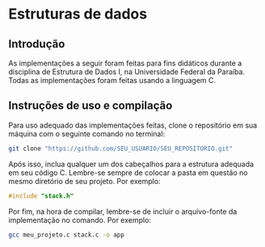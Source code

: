 # Estruturas de dados

## Introdução
As implementações a seguir foram feitas para fins didáticos durante a disciplina de Estrutura de Dados I, na Universidade Federal da Paraíba. Todas as implementações foram feitas usando a linguagem C.

## Instruções de uso e compilação
Para uso adequado das implementações feitas, clone o repositório em sua máquina com o seguinte comando no terminal:
```bash
git clone "https://github.com/SEU_USUARIO/SEU_REPOSITORIO.git"
```
Após isso, inclua qualquer um dos cabeçalhos para a estrutura adequada em seu código C. Lembre-se sempre de colocar a pasta em questão no mesmo diretório de seu projeto. Por exemplo:
```c
#include "stack.h"
```
Por fim, na hora de compilar, lembre-se de incluir o arquivo-fonte da implementação no comando. Por exemplo:
```bash
gcc meu_projeto.c stack.c -o app
```
